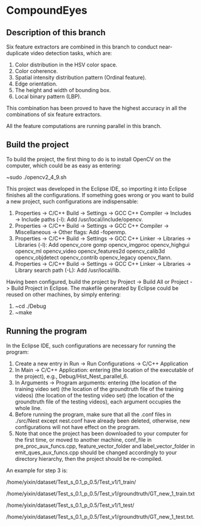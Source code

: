 # CompoundEyes

## Description of this branch

Six feature extractors are combined in this branch to conduct near-duplicate video detection tasks, which are:

1. Color distribution in the HSV color space.
2. Color coherence.
3. Spatial intensity distribution pattern (Ordinal feature).
4. Edge orientation.
5. The height and width of bounding box.
6. Local binary pattern (LBP).

This combination has been proved to have the highest accuracy in all the combinations of six feature extractors.

All the feature computations are running parallel in this branch.

## Build the project

To build the project, the first thing to do is to install OpenCV on the computer, which could be as easy as entering:

~sudo ./opencv2\_4\_9.sh

This project was developed in the Eclipse IDE, so importing it into Eclipse finishes all the configurations. If something goes wrong or you want to build a new project, such configurations are indispensable:

1. Properties -> C/C++ Build -> Settings -> GCC C++ Compiler -> Includes -> Include paths (-l): Add /usr/local/include/opencv.
2. Properties -> C/C++ Build -> Settings -> GCC C++ Compiler -> Miscellaneous -> Other flags: Add -fopenmp.
3. Properties -> C/C++ Build -> Settings -> GCC C++ Linker -> Libraries -> Libraries (-l): Add opencv\_core gomp opencv\_imgproc opencv\_highgui opencv\_ml opencv\_video opencv\_features2d opencv\_calib3d opencv\_objdetect opencv\_contrib opencv\_legacy opencv\_flann.
4. Properties -> C/C++ Build -> Settings -> GCC C++ Linker -> Libraries -> Library search path (-L): Add /usr/local/lib.

Having been configured, build the project by Project -> Build All or Project -> Build Project in Eclipse. The makefile generated by Eclipse could be reused on other machines, by simply entering:
1. ~cd ./Debug
2. ~make

## Running the program

In the Eclipse IDE, such configurations are necessary for running the program:

1. Create a new entry in Run -> Run Configurations -> C/C++ Application
2. In Main -> C/C++ Application: entering (the location of the executable of the project), e.g., Debug/Hist\_Nest\_parallel\_6.
3. In Arguments -> Program arguments: entering (the location of the training video set) (the location of the groundtruth file of the training videos) (the location of the testing video set) (the location of the groundtruth file of the testing videos), each argument occupies the whole line.
4. Before running the program, make sure that all the .conf files in ./src/Nest except nest.conf have already been deleted, otherwise, new configurations will not have effect on the program.
5. Note that once the project has been downloaded to your computer for the first time, or moved to another machine, conf\_file in pre\_proc\_aux\_funcs.cpp, feature\_vector\_folder and label\_vector\_folder in emit\_ques\_aux\_funcs.cpp should be changed accordingly to your directory hierarchy, then the project should be re-compiled.

An example for step 3 is:

/home/yixin/dataset/Test_s_0.1_p_0.5/Test_v1/1_train/

/home/yixin/dataset/Test_s_0.1_p_0.5/Test_v1/groundtruth/GT_new_1_train.txt

/home/yixin/dataset/Test_s_0.1_p_0.5/Test_v1/1_test/

/home/yixin/dataset/Test_s_0.1_p_0.5/Test_v1/groundtruth/GT_new_1_test.txt.
